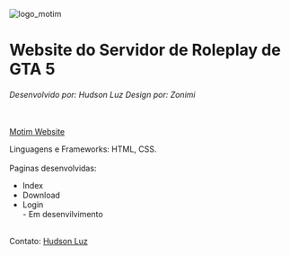 ![logo_motim](https://user-images.githubusercontent.com/24884085/61078055-2932fb00-a3f6-11e9-82a1-4792f64230fd.png)


<h1>Website do Servidor de Roleplay de GTA 5</h1>
<h6>Desenvolvido por: Hudson Luz
Design por: Zonimi</h6>
<br/>
<a href="www.motim.net">Motim Website</a>

Linguagens e Frameworks: HTML, CSS.
<br/>
<br/>
Paginas desenvolvidas:
<ul>
    <li>Index</li>
    <li>Download</li>
    <li>Login</li> - Em desenvilvimento
</ul>
<br/>
Contato:
<a href="https://www.linkedin.com/in/hudsonluz/">Hudson Luz</a>
